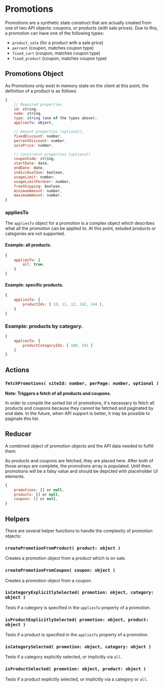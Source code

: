 Promotions
==========

Promotions are a synthetic state construct that are actually created from one of two API objects: coupons, or products (with sale prices). Due to this, a promotion can have one of the following types:

* `product_sale` (for a product with a sale price)
* `percent` (coupon, matches coupon type)
* `fixed_cart` (coupon, matches coupon type)
* `fixed_product` (coupon, matches coupon type)

## Promotions Object

As Promotions only exist in memory state on the client at this point, the definition of a product is as follows:

```js
{
	// Required properties
	id: string,
	name: string,
	type: string (one of the types above),
	appliesTo: object,

	// Amount properties (optional),
	fixedDiscount: number,
	percentDiscount: number,
	salePrice: number,

	// Constraint properties (optional)
	couponCode: string,
	startDate: date,
	endDate: date,
	individualUse: boolean,
	usageLimit: number,
	usageLimitPerUser: number,
	freeShipping: boolean,
	minimumAmount: number,
	maximumAmount: number,
}
```

### appliesTo

The `appliesTo` object for a promotion is a complex object which describes what all the promotion can be applied to. At this point, exluded products or categories are not supported.

#### Example: all products.
```js
{
	appliesTo: {
		all: true,
	}
}
```

#### Example: specific products.
```js
{
	appliesTo: {
		productIds: [ 10, 11, 12, 242, 244 ],
	}
}
```

### Example: products by category.
```js
{
	appliesTo: {
		productCategoryIds: [ 180, 181 ]
	}
}
```

## Actions

### `fetchPromotions( siteId: number, perPage: number, optional )`

**Note: Triggers a fetch of all products and coupons.**

In order to compile the sorted list of promotions, it's necessary to fetch all products and coupons because they cannot be fetched and paginated by end date. In the future, when API support is better, it may be possible to paginate this list.


## Reducer

A combined object of promotion objects and the API data needed to fulfill them.

As products and coupons are fetched, they are placed here. After both of those arrays are complete, the promotions array is populated. Until then, promotions will be a falsy value and should be depicted with placeholder UI elements.

```js
{
	promotions: [] or null,
	products: [] or null,
	coupons: [] or null,
}
```

## Helpers

There are several helper functions to handle the complexity of promotion objects:

### `createPromotionFromProduct( product: object )`

Creates a promotion object from a product which is on sale.

### `createPromotionFromCoupon( coupon: object )`

Creates a promotion object from a coupon.

### `isCategoryExplicitlySelected( promotion: object, category: object )`

Tests if a category is specified in the `appliesTo` property of a promotion.

### `isProductExplicitlySelected( promotion: object, product: object )`

Tests if a product is specified in the `appliesTo` property of a promotion.

### `isCategorySelected( promotion: object, category: object )`

Tests if a category explicitly selected, or implicitly via `all`.

### `isProductSelected( promotion: object, product: object )`

Tests if a product explicitly selected, or implicitly via a category or `all`.

